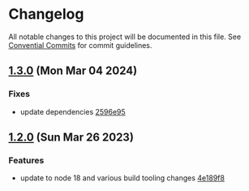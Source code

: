 # Changelog

All notable changes to this project will be documented in this file. See [Convential Commits](https://www.conventionalcommits.org/en/v1.0.0/#specification) for commit guidelines.

## [1.3.0](https://github.com/julusian/grafana-github-actions/compare/v1.2.0...v1.3.0) (Mon Mar 04 2024)

### Fixes

- update dependencies [2596e95](https://github.com/julusian/grafana-github-actions/commit/2596e9552ae0fe1ba33c8b80b91e629957e487d1)

## [1.2.0](https://github.com/julusian/grafana-github-actions/compare/v1.1.0...v1.2.0) (Sun Mar 26 2023)

### Features

- update to node 18 and various build tooling changes [4e189f8](https://github.com/julusian/grafana-github-actions/commit/4e189f8fa61a12543d00a4ba491fae9fdb8aa130)
